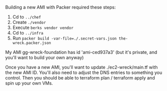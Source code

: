 
Building a new AMI with Packer required these steps:
1. Cd to `../chef`
2. Create `./vendor`
3. Execute `berks vendor vendor`
4. Cd to `../infra`
5. Run `packer build -var-file=./.secret-vars.json the-wreck.packer.json`

My AMI gg-wreck-foundation has id 'ami-ced937a3' (but it's private, and you'll
want to build your own anyway)

Once you have a new AMI, you'll want to update ./ec2-wreck/main.tf with the new
AMI ID. You'll also need to adjust the DNS entries to something you control.
Then you should be able to terraform plan / terraform apply and spin up your own VMs.
